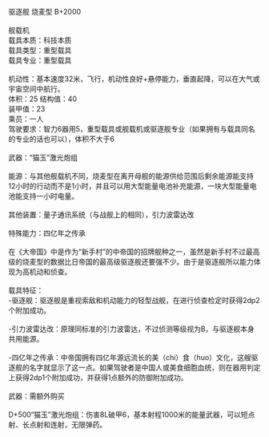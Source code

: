 <title>驱逐舰 烧麦型</title>
<meta name="GENERATOR" content="WinCHM">
<meta http-equiv="Content-Type" content="text/html;charset=gb2312">
<br>驱逐舰 烧麦型 B+2000 
<br>
<br>舰载机 
<br>载具本质：科技本质 
<br>载具类型：重型载具
<br>载具专业：重型载具 
<br> 
<br>机动性：基本速度32米，飞行，机动性良好+悬停能力，垂直起降，可以在大气或宇宙空间中航行。
<br>体积：25 结构值：40 
<br>装甲值：23 
<br>乘员：一人 
<br>驾驶要求：智力6器用5，重型载具或舰载机或驱逐舰专业（如果拥有与载具同名的专业的话也可以），体积不大于6 
<br>
<br>武器：“猫玉”激光炮组 
<br>
<br>能源：与其他舰载机不同，烧麦型在离开母舰的能源供给范围后剩余能源能支持12小时的行动而不是1小时，并且可以用大型能量电池补充能源，一块大型能量电池能支持一小时电量。 
<br>
<br>其他装置：量子通讯系统（与战舰上的相同），引力波雷达改 
<br>
<br>特殊能力：四亿年之传承 
<br>
<br>在《大帝国》中是作为“新手村”的中帝国的招牌舰种之一，虽然是新手村不过最高级的烧麦型的数据比日帝国的最高级驱逐舰还要强不少。由于是驱逐舰所以能力体现为高机动和侦查。 
<br>
<br>载具特征： 
<br>-驱逐舰：驱逐舰是重视索敌和机动能力的轻型战舰，在进行侦查检定时获得2dp2个附加成功。 
<br>
<br>-引力波雷达改：原理同标准的引力波雷达，不过侦测等级视为B，与驱逐舰本身共用能源。
<br>
<br>-四亿年之传承：中帝国拥有四亿年源远流长的美（chi）食（huo）文化，这艘驱逐舰的名字就显示了这一点。如果驾驶者是中国人或美食细胞血统，则在器用判定上获得2dp1个附加成功，并获得1点额外的防御附加成功。
<br>
<br>武器：需额外购买
<br>
<br>D+500“猫玉”激光炮组：伤害8L破甲6，基本射程1000米的能量武器，可以短点射、长点射和连射，无限弹药。
<br>
